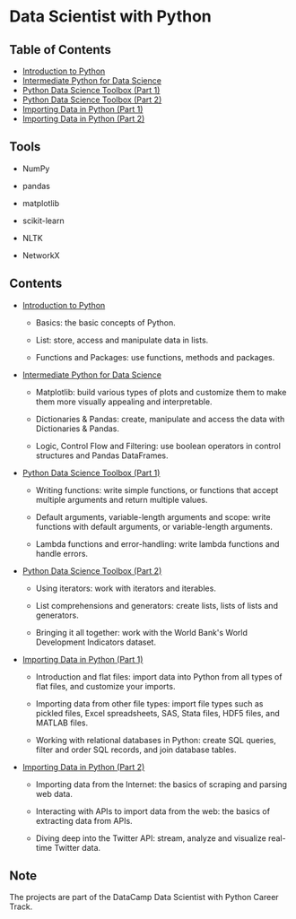 # Data Scientist with Python

## Table of Contents
- [Introduction to Python](#1)
- [Intermediate Python for Data Science](#2)
- [Python Data Science Toolbox (Part 1)](#3)
- [Python Data Science Toolbox (Part 2)](#4)
- [Importing Data in Python (Part 1)](#5)
- [Importing Data in Python (Part 2)](#6)

## Tools

- NumPy

- pandas

- matplotlib

- scikit-learn

- NLTK

- NetworkX

## Contents

<a id='1'></a>
- [Introduction to Python](https://github.com/iDataist/Introduction-to-Python)

  - Basics: the basic concepts of Python. 

  - List: store, access and manipulate data in lists.

  - Functions and Packages: use functions, methods and packages. 

<a id='2'></a>
- [Intermediate Python for Data Science](https://github.com/iDataist/Intermediate-Python-for-Data-Science)

  - Matplotlib: build various types of plots and customize them to make them more visually appealing and interpretable.

  - Dictionaries & Pandas: create, manipulate and access the data with Dictionaries & Pandas.

  - Logic, Control Flow and Filtering: use boolean operators in control structures and Pandas DataFrames. 

<a id='3'></a>
- [Python Data Science Toolbox (Part 1)](https://github.com/iDataist/Python-Data-Science-Toolbox-Part-1)

  - Writing functions: write simple functions, or functions that accept multiple arguments and return multiple values. 

  - Default arguments, variable-length arguments and scope: write functions with default arguments, or variable-length arguments. 

  - Lambda functions and error-handling: write lambda functions and handle errors. 

<a id='4'></a>
- [Python Data Science Toolbox (Part 2)](https://github.com/iDataist/Python-Data-Science-Toolbox-Part-2)

  - Using iterators: work with iterators and iterables.

  - List comprehensions and generators: create lists, lists of lists and generators. 

  - Bringing it all together: work with the World Bank's World Development Indicators dataset. 

<a id='5'></a>
- [Importing Data in Python (Part 1)](https://github.com/iDataist/Importing-Data-in-Python-Part-1)

  - Introduction and flat files: import data into Python from all types of flat files, and customize your imports.

  - Importing data from other file types: import file types such as pickled files, Excel spreadsheets, SAS, Stata files, HDF5 files, and MATLAB files. 

  - Working with relational databases in Python: create SQL queries, filter and order SQL records, and join database tables.
  
<a id='6'></a>
- [Importing Data in Python (Part 2)](https://github.com/iDataist/Importing-Data-in-Python-Part-2)

  - Importing data from the Internet: the basics of scraping and parsing web data.

  - Interacting with APIs to import data from the web: the basics of extracting data from APIs. 

  - Diving deep into the Twitter API: stream, analyze and visualize real-time Twitter data. 

## Note

The projects are part of the DataCamp Data Scientist with Python Career Track. 
